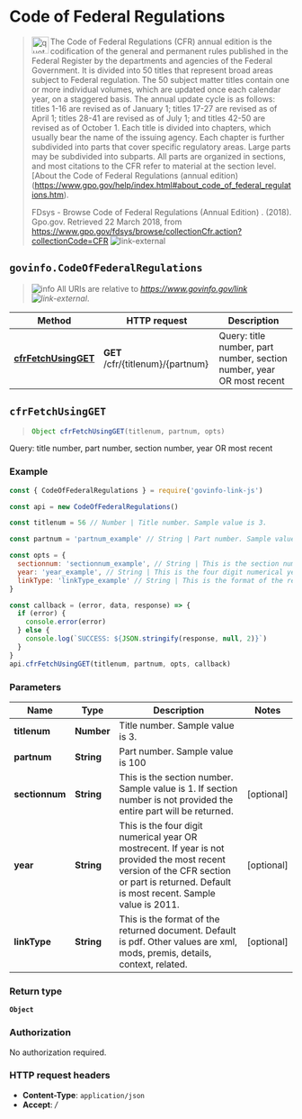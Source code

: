 # Code of Federal Regulations

> <img align="left" alt="quote" height="30" width="30" src="https://cdnjs.cloudflare.com/ajax/libs/octicons/4.4.0/svg/quote.svg"> The Code of Federal Regulations (CFR) annual edition is the codification of the general and permanent rules published in the Federal Register by the departments and agencies of the Federal Government. It is divided into 50 titles that represent broad areas subject to Federal regulation. The 50 subject matter titles contain one or more individual volumes, which are updated once each calendar year, on a staggered basis. The annual update cycle is as follows: titles 1-16 are revised as of January 1; titles 17-27 are revised as of April 1; titles 28-41 are revised as of July 1; and titles 42-50 are revised as of October 1. Each title is divided into chapters, which usually bear the name of the issuing agency. Each chapter is further subdivided into parts that cover specific regulatory areas. Large parts may be subdivided into subparts. All parts are organized in sections, and most citations to the CFR refer to material at the section level. [About the Code of Federal Regulations (annual edition)(https://www.gpo.gov/help/index.html#about_code_of_federal_regulations.htm).
>
> FDsys - Browse Code of Federal Regulations (Annual Edition) . (2018). Gpo.gov. Retrieved 22 March 2018, from <https://www.gpo.gov/fdsys/browse/collectionCfr.action?collectionCode=CFR> ![link-external][icon-octicon-link-external]

## `govinfo.CodeOfFederalRegulations`

> ![info][icon-octicon-info] All URIs are relative to _<https://www.govinfo.gov/link> ![link-external][icon-octicon-link-external]_.

| Method                                                               | HTTP request                      | Description                                                           |
| -------------------------------------------------------------------- | --------------------------------- | --------------------------------------------------------------------- |
| [**cfrFetchUsingGET**](CodeOfFederalRegulations.md#cfrFetchUsingGET) | **GET** /cfr/{titlenum}/{partnum} | Query: title number, part number, section number, year OR most recent |

<a name="cfrFetchUsingGET"></a>

## **`cfrFetchUsingGET`**

> ```js
> Object cfrFetchUsingGET(titlenum, partnum, opts)
> ```

Query: title number, part number, section number, year OR most recent

### Example

```javascript
const { CodeOfFederalRegulations } = require('govinfo-link-js')

const api = new CodeOfFederalRegulations()

const titlenum = 56 // Number | Title number. Sample value is 3.

const partnum = 'partnum_example' // String | Part number. Sample value is 100

const opts = {
  sectionnum: 'sectionnum_example', // String | This is the section number. Sample value is 1. If section number is not provided the entire part will be returned.
  year: 'year_example', // String | This is the four digit numerical year OR mostrecent. If year is not provided the most recent version of the CFR section or part is returned. Default is most recent. Sample value is 2011.
  linkType: 'linkType_example' // String | This is the format of the returned document. Default is pdf. Other values are xml, mods, premis, details, context, related.
}

const callback = (error, data, response) => {
  if (error) {
    console.error(error)
  } else {
    console.log(`SUCCESS: ${JSON.stringify(response, null, 2)}`)
  }
}
api.cfrFetchUsingGET(titlenum, partnum, opts, callback)
```

### Parameters

| Name           | Type       | Description                                                                                                                                                                                | Notes      |
| -------------- | ---------- | ------------------------------------------------------------------------------------------------------------------------------------------------------------------------------------------ | ---------- |
| **titlenum**   | **Number** | Title number. Sample value is 3.                                                                                                                                                           |
| **partnum**    | **String** | Part number. Sample value is 100                                                                                                                                                           |
| **sectionnum** | **String** | This is the section number. Sample value is 1. If section number is not provided the entire part will be returned.                                                                         | [optional] |
| **year**       | **String** | This is the four digit numerical year OR mostrecent. If year is not provided the most recent version of the CFR section or part is returned. Default is most recent. Sample value is 2011. | [optional] |
| **linkType**   | **String** | This is the format of the returned document. Default is pdf. Other values are xml, mods, premis, details, context, related.                                                                | [optional] |

### Return type

**`Object`**

### Authorization

No authorization required.

### HTTP request headers

* **Content-Type**: `application/json`
* **Accept**: _/_

[icon-octicon-link-external]: https://cdnjs.cloudflare.com/ajax/libs/octicons/4.4.0/svg/link-external.svg
[icon-octicon-info]: https://cdnjs.cloudflare.com/ajax/libs/octicons/4.4.0/svg/info.svg
